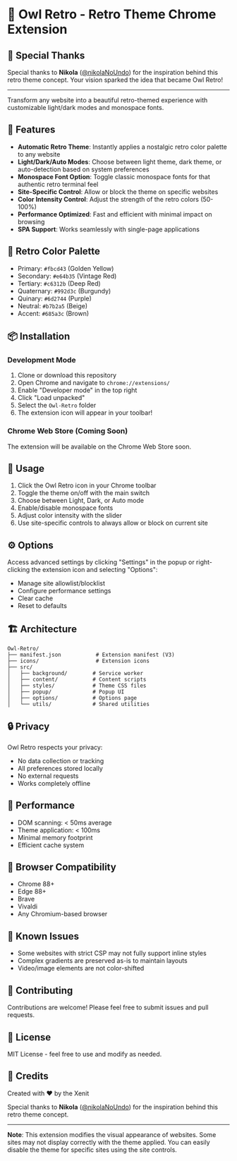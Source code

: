 ﻿# 🦉 Owl Retro - Retro Theme Chrome Extension

## 🙏 Special Thanks

Special thanks to **Nikola** ([@nikolaNoUndo](https://x.com/nikolaNoUndo)) for the inspiration behind this retro theme concept. Your vision sparked the idea that became Owl Retro!

---

Transform any website into a beautiful retro-themed experience with customizable light/dark modes and monospace fonts.

## 🎨 Features

- **Automatic Retro Theme**: Instantly applies a nostalgic retro color palette to any website
- **Light/Dark/Auto Modes**: Choose between light theme, dark theme, or auto-detection based on system preferences  
- **Monospace Font Option**: Toggle classic monospace fonts for that authentic retro terminal feel
- **Site-Specific Control**: Allow or block the theme on specific websites
- **Color Intensity Control**: Adjust the strength of the retro colors (50-100%)
- **Performance Optimized**: Fast and efficient with minimal impact on browsing
- **SPA Support**: Works seamlessly with single-page applications

## 🎨 Retro Color Palette

- Primary: `#fbcd43` (Golden Yellow)
- Secondary: `#e64b35` (Vintage Red)
- Tertiary: `#c6312b` (Deep Red)
- Quaternary: `#992d3c` (Burgundy)
- Quinary: `#6d2744` (Purple)
- Neutral: `#b7b2a5` (Beige)
- Accent: `#685a3c` (Brown)

## 📦 Installation

### Development Mode

1. Clone or download this repository
2. Open Chrome and navigate to `chrome://extensions/`
3. Enable "Developer mode" in the top right
4. Click "Load unpacked"
5. Select the `Owl-Retro` folder
6. The extension icon will appear in your toolbar!

### Chrome Web Store (Coming Soon)

The extension will be available on the Chrome Web Store soon.

## 🚀 Usage

1. Click the Owl Retro icon in your Chrome toolbar
2. Toggle the theme on/off with the main switch
3. Choose between Light, Dark, or Auto mode
4. Enable/disable monospace fonts
5. Adjust color intensity with the slider
6. Use site-specific controls to always allow or block on current site

## ⚙️ Options

Access advanced settings by clicking "Settings" in the popup or right-clicking the extension icon and selecting "Options":

- Manage site allowlist/blocklist
- Configure performance settings
- Clear cache
- Reset to defaults

## 🏗️ Architecture

```
Owl-Retro/
├── manifest.json           # Extension manifest (V3)
├── icons/                  # Extension icons
├── src/
│   ├── background/        # Service worker
│   ├── content/           # Content scripts
│   ├── styles/            # Theme CSS files
│   ├── popup/             # Popup UI
│   ├── options/           # Options page
│   └── utils/             # Shared utilities
```

## 🔒 Privacy

Owl Retro respects your privacy:
- No data collection or tracking
- All preferences stored locally
- No external requests
- Works completely offline

## 🎯 Performance

- DOM scanning: < 50ms average
- Theme application: < 100ms
- Minimal memory footprint
- Efficient cache system

## 🧪 Browser Compatibility

- Chrome 88+
- Edge 88+
- Brave
- Vivaldi
- Any Chromium-based browser

## 🐛 Known Issues

- Some websites with strict CSP may not fully support inline styles
- Complex gradients are preserved as-is to maintain layouts
- Video/image elements are not color-shifted

## 🤝 Contributing

Contributions are welcome! Please feel free to submit issues and pull requests.

## 📜 License

MIT License - feel free to use and modify as needed.

## 🙏 Credits

Created with ❤️ by the Xenit

Special thanks to **Nikola** ([@nikolaNoUndo](https://x.com/nikolaNoUndo)) for the inspiration behind this retro theme concept.

---

**Note**: This extension modifies the visual appearance of websites. Some sites may not display correctly with the theme applied. You can easily disable the theme for specific sites using the site controls.
